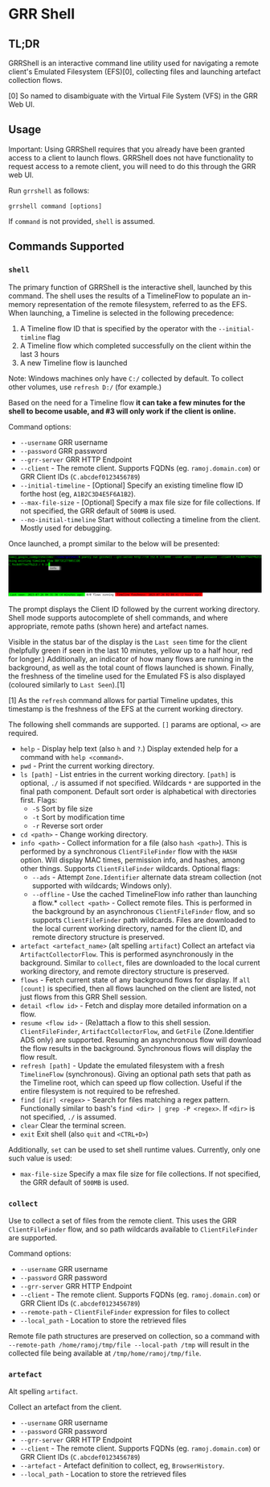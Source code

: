 # GRR Shell

## TL;DR

GRRShell is an interactive command line utility used for navigating a remote
client's Emulated Filesystem (EFS)[0], collecting files and launching artefact
collection flows.

[0] So named to disambiguate with the Virtual File System (VFS) in the GRR Web UI.

## Usage

Important: Using GRRShell requires that you already have been granted access to
a client to launch flows. GRRShell does not have functionality to request access
to a remote client, you will need to do this through the GRR web UI.

Run `grrshell` as follows:

```
grrshell command [options]
```

If `command` is not provided, `shell` is assumed.

## Commands Supported

### `shell`

The primary function of GRRShell is the interactive shell, launched by this
command. The shell uses the results of a TimelineFlow to populate an in-memory
representation of the remote filesystem, referred to as the EFS. When launching,
a Timeline is selected in the following precedence:

1.  A Timeline flow ID that is specified by the operator with the `--initial-timline` flag
2.  A Timeline flow which completed successfully on the client within the last 3 hours
3.  A new Timeline flow is launched

Note: Windows machines only have `C:/` collected by default. To collect other
volumes, use `refresh D:/` (for example.)

Based on the need for a Timeline flow **it can take a few minutes for the shell
to become usable, and #3 will only work if the client is online.**

Command options:

*   `--username` GRR username
*   `--password` GRR password
*   `--grr-server` GRR HTTP Endpoint
*   `--client` - The remote client. Supports FQDNs (eg. `ramoj.domain.com`) or GRR Client IDs (`C.abcdef0123456789`)
*   `--initial-timeline` - [Optional] Specify an existing timeline flow ID forthe host (eg, `A1B2C3D4E5F6A1B2`).
*   `--max-file-size` - [Optional] Specify a max file size for file collections. If not specified, the GRR default of `500MB` is used.
*   `--no-initial-timeline` Start without collecting a timeline from the client. Mostly used for debugging.

Once launched, a prompt similar to the below will be presented:

![GRR Shell Prompt example](docs/images/prompt.png)

The prompt displays the Client ID followed by the current working directory.
Shell mode supports autocomplete of shell commands, and where appropriate,
remote paths (shown here) and artefact names.

Visible in the status bar of the display is the `Last seen` time for the client
(helpfully green if seen in the last 10 minutes, yellow up to a half hour, red
for longer.) Additionally, an indicator of how many flows are running in the
background, as well as the total count of flows launched is shown. Finally, the
freshness of the timeline used for the Emulated FS is also displayed (coloured
similarly to `Last Seen`).[1]

[1] As the `refresh` command allows for partial Timeline updates, this
    timestamp is the freshness of the EFS at the current working directory.

The following shell commands are supported. `[]` params are optional, `<>` are
required.

*   `help` - Display help text (also `h` and `?`.) Display extended help for a
    command with `help <command>`.
*   `pwd` - Print the current working directory.
*   `ls [path]` - List entries in the current working directory. `[path]` is
    optional, `./` is assumed if not specified. Wildcards `*` are supported in
    the final path component. Default sort order is alphabetical with
    directories first. Flags:
    *   `-S` Sort by file size
    *   `-t` Sort by modification time
    *   `-r` Reverse sort order
*   `cd <path>` - Change working directory.
*   `info <path>` - Collect information for a file (also `hash <path>`). This is
    performed by a synchronous `ClientFileFinder` flow with the `HASH` option.
    Will display MAC times, permission info, and hashes, among other things.
    Supports `ClientFileFinder` wildcards. Optional flags:
    *   `--ads` - Attempt `Zone.Identifier` alternate data stream collection
        (not supported with wildcards; Windows only).
    *   `--offline` - Use the cached TimelineFlow info rather than launching a
        flow.*   `collect <path>` - Collect remote files. This is performed in the background
    by an asynchronous `ClientFileFinder` flow, and so supports
    `ClientFileFinder` path wildcards. Files are downloaded to the local current
    working directory, named for the client ID, and remote directory structure
    is preserved.
*   `artefact <artefact_name>` (alt spelling `artifact`) Collect an artefact via
    `ArtifactCollectorFlow`. This is performed asynchronously in the background.
    Similar to `collect`, files are downloaded to the local current working
    directory, and remote directory structure is preserved.
*   `flows` - Fetch current state of any background flows for display. If `all
    [count]` is specified, then all flows launched on the client are listed, not
    just flows from this GRR Shell session.
*   `detail <flow id>` - Fetch and display more detailed information on a flow.
*   `resume <flow id>` - (Re)attach a flow to this shell session.
    `ClientFileFinder`, `ArtifactCollectorFlow`, and `GetFile` (Zone.Identifier
    ADS only) are supported. Resuming an asynchronous flow will download the
    flow results in the background. Synchronous flows will display the flow
    result.
*   `refresh [path]` - Update the emulated filesystem with a fresh
    `TimelineFlow` (synchronous). Giving an optional path sets that path as the
    Timeline root, which can speed up flow collection. Useful if the entire
    filesystem is not required to be refreshed.
*   `find [dir] <regex>` - Search for files matching a regex pattern.
    Functionally similar to bash's `find <dir> | grep -P <regex>`. If `<dir>` is
    not specified, `./` is assumed.
*   `clear` Clear the terminal screen.
*   `exit` Exit shell (also `quit` and `<CTRL+D>`)

Additionally, `set` can be used to set shell runtime values. Currently, only one
such value is used:

*   `max-file-size` Specify a max file size for file collections. If not
    specified, the GRR default of `500MB` is used.

### `collect`

Use to collect a set of files from the remote client. This uses the GRR
`ClientFileFinder` flow, and so path wildcards available to `ClientFileFinder`
are supported.

Command options:

*   `--username` GRR username
*   `--password` GRR password
*   `--grr-server` GRR HTTP Endpoint
*   `--client` - The remote client. Supports FQDNs (eg. `ramoj.domain.com`) or GRR Client IDs (`C.abcdef0123456789`)
*   `--remote-path` - `ClientFileFinder` expression for files to collect
*   `--local_path` - Location to store the retrieved files

Remote file path structures are preserved on collection, so a command with
`--remote-path /home/ramoj/tmp/file --local-path /tmp` will result in the
collected file being available at `/tmp/home/ramoj/tmp/file`.

### `artefact`

Alt spelling `artifact`.

Collect an artefact from the client.

*   `--username` GRR username
*   `--password` GRR password
*   `--grr-server` GRR HTTP Endpoint
*   `--client` - The remote client. Supports FQDNs (eg. `ramoj.domain.com`) or GRR Client IDs (`C.abcdef0123456789`)
*   `--artefact` - Artefact definition to collect, eg, `BrowserHistory`.
*   `--local_path` - Location to store the retrieved files
